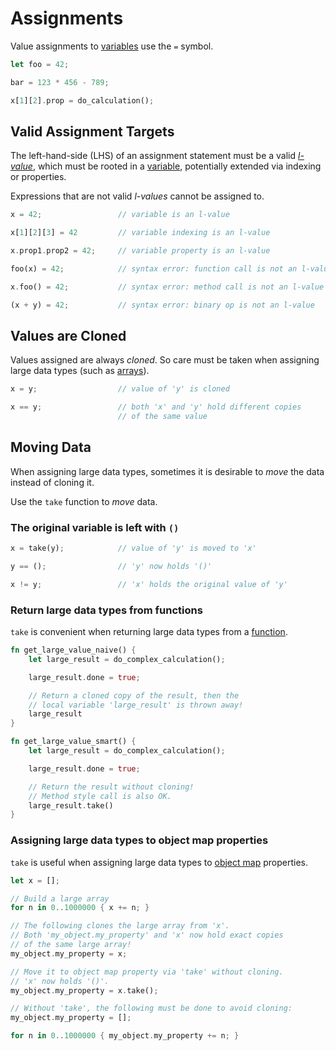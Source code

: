 Assignments
===========

Value assignments to [variables](../variables/variables.md) use the `=` symbol.

```rust
let foo = 42;

bar = 123 * 456 - 789;

x[1][2].prop = do_calculation();
```


Valid Assignment Targets
------------------------

The left-hand-side (LHS) of an assignment statement must be a valid
_[l-value](https://en.wikipedia.org/wiki/Value_(computer_science))_, which must be rooted in a
[variable](../variables/variables.md), potentially extended via indexing or properties.

Expressions that are not valid _l-values_ cannot be assigned to.

```rust
x = 42;                 // variable is an l-value

x[1][2][3] = 42         // variable indexing is an l-value

x.prop1.prop2 = 42;     // variable property is an l-value

foo(x) = 42;            // syntax error: function call is not an l-value

x.foo() = 42;           // syntax error: method call is not an l-value

(x + y) = 42;           // syntax error: binary op is not an l-value
```


Values are Cloned
-----------------

Values assigned are always _cloned_.
So care must be taken when assigning large data types (such as [arrays](../types/arrays.md)).

```rust
x = y;                  // value of 'y' is cloned

x == y;                 // both 'x' and 'y' hold different copies
                        // of the same value
```


Moving Data
-----------

When assigning large data types, sometimes it is desirable to _move_ the data instead of cloning it.

Use the `take` function to _move_ data.

### The original variable is left with `()`

```rust
x = take(y);            // value of 'y' is moved to 'x'

y == ();                // 'y' now holds '()'

x != y;                 // 'x' holds the original value of 'y'
```

### Return large data types from functions

`take` is convenient when returning large data types from a [function](../functions/functions.md).

```rust
fn get_large_value_naive() {
    let large_result = do_complex_calculation();

    large_result.done = true;

    // Return a cloned copy of the result, then the
    // local variable 'large_result' is thrown away!
    large_result
}

fn get_large_value_smart() {
    let large_result = do_complex_calculation();

    large_result.done = true;

    // Return the result without cloning!
    // Method style call is also OK.
    large_result.take()
}
```

### Assigning large data types to object map properties

`take` is useful when assigning large data types to [object map](../types/object-maps.md) properties.

```rust
let x = [];

// Build a large array
for n in 0..1000000 { x += n; }

// The following clones the large array from 'x'.
// Both 'my_object.my_property' and 'x' now hold exact copies
// of the same large array!
my_object.my_property = x;

// Move it to object map property via 'take' without cloning.
// 'x' now holds '()'.
my_object.my_property = x.take();

// Without 'take', the following must be done to avoid cloning:
my_object.my_property = [];

for n in 0..1000000 { my_object.my_property += n; }
```
